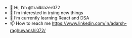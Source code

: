 - 👋 Hi, I’m @trailblazer072
- 👀 I’m interested in trying new things
- 🌱 I’m currently learning React and DSA
- 📫 How to reach me https://www.linkedin.com/in/adarsh-raghuwanshi072/

<!---
trailblazer072/trailblazer072 is a ✨ special ✨ repository because its `README.md` (this file) appears on your GitHub profile.
You can click the Preview link to take a look at your changes.
--->
